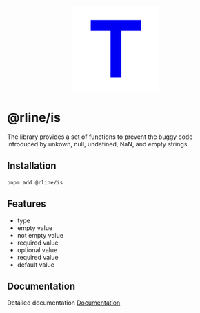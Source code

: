 <div align="center">
  <img src="https://raw.githubusercontent.com/rbrightline/common/refs/heads/main/libs/is/favicon.png" alt="Logo" width="200"/>
</div>

# @rline/is

The library provides a set of functions to prevent the buggy code introduced by unkown, null, undefined, NaN, and empty strings.

## Installation

```shell
pnpm add @rline/is
```

## Features

- type
- empty value
- not empty value
- required value
- optional value
- required value
- default value

## Documentation

Detailed documentation [Documentation](https://rbrightline.github.io/common/is/)
